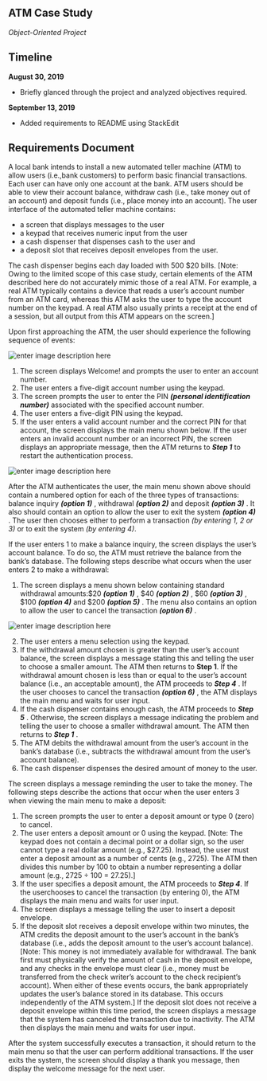 ## ATM Case Study

_Object-Oriented Project_

## Timeline
**August 30, 2019**

-   Briefly glanced through the project and analyzed objectives required.

**September 13, 2019**

-   Added requirements to README using StackEdit

## Requirements Document
A local bank intends to install a new automated teller machine (ATM) to allow users (i.e.,bank customers) to perform basic financial transactions. Each user can have only one account at the bank. ATM users should be able to view their account balance, withdraw cash (i.e., take money out of an
account) and deposit funds (i.e., place money into an account). The user interface of the automated teller machine contains:

- a screen that displays messages to the user
- a keypad that receives numeric input from the user
- a cash dispenser that dispenses cash to the user and
- a deposit slot that receives deposit envelopes from the user.

The cash dispenser begins each day loaded with 500 $20 bills. [Note: Owing to the limited scope of this case study, certain elements of the ATM described here do not accurately mimic those of a real ATM. For example, a real ATM typically contains a device that reads a user’s account number from an ATM card, whereas this ATM asks the user to type the account number on the keypad. A real ATM also usually prints a receipt at the end of a session, but all output from this ATM appears on the screen.]


Upon first approaching the ATM, the user should experience the following sequence of events: 


![enter image description here](https://lh3.googleusercontent.com/V7ADOMFt7WuD-g9SCXnuK-sgvyY8xVESY6TMCDRMb38u3CBsdWVKjgmUhJH_SnXeGFprNtCJmh9F "Fig. 33.1")

1. The screen displays Welcome! and prompts the user to enter an account number.
2. The user enters a five-digit account number using the keypad.
3. The screen prompts the user to enter the PIN ***(personal identification number)*** associated with the specified account number.
4. The user enters a five-digit PIN using the keypad.
5. If the user enters a valid account number and the correct PIN for that account, the screen displays the main menu shown below. If the user enters an invalid account number or an incorrect PIN, the screen displays an appropriate message, then the ATM returns to ***Step 1*** to restart the authentication process.

![enter image description here](https://lh3.googleusercontent.com/Nx--rbLR-Hbj2b0KBDdQC-dBdLj4gFDn2sUJa8fJbUOYmaKaIzcHKR2nv1wtpT3nkkIGKhNDlEC7 "Fig. 33.2")

After the ATM authenticates the user, the main menu shown above should contain a numbered option for each of the three types of transactions: balance inquiry ***(option 1)*** , withdrawal ***(option 2)*** and deposit ***(option 3)*** . It also should contain an option to allow the user to exit the system ***(option 4)*** . The user then chooses either to perform a transaction *(by entering 1, 2 or 3)* or to exit the system *(by entering 4)*.

If the user enters 1 to make a balance inquiry, the screen displays the user’s account balance. To do so, the ATM must retrieve the balance from the bank’s database. The following steps describe what occurs when the user enters 2 to make a withdrawal:

1. The screen displays a menu shown below containing standard withdrawal amounts:$20 ***(option 1)*** , $40 ***(option 2)*** , $60 ***(option 3)*** , $100 ***(option 4)*** and $200 ***(option 5)*** . The menu also contains an option to allow the user to cancel the transaction ***(option 6)*** .

![enter image description here](https://lh3.googleusercontent.com/sFfamTdQZisrWNpBR4VVJa0PIFsR3xXqUTwuRfNMM2ElA0k8QV6ZO4NDpeeb_IO9oAVjufsvTEOL "Fig. 33.3")

2. The user enters a menu selection using the keypad.
3. If the withdrawal amount chosen is greater than the user’s account balance, the screen displays a message stating this and telling the user to choose a smaller amount. The ATM then returns to 
**Step 1**. If the withdrawal amount chosen is less than or equal to the user’s account balance (i.e., an acceptable amount), the ATM proceeds to ***Step 4*** . If the user chooses to cancel the transaction ***(option 6)*** , the ATM displays the main menu and waits for user input.
5. If the cash dispenser contains enough cash, the ATM proceeds to ***Step 5*** . Otherwise, the screen displays a message indicating the problem and telling the user to choose a smaller withdrawal amount. The ATM then returns to ***Step 1*** .
6. The ATM debits the withdrawal amount from the user’s account in the bank’s database (i.e., subtracts the withdrawal amount from the user’s account balance).
7. The cash dispenser dispenses the desired amount of money to the user.


The screen displays a message reminding the user to take the money. The following steps describe the actions that occur when the user enters 3 when viewing the main menu to make a deposit:

1. The screen prompts the user to enter a deposit amount or type 0 (zero) to cancel.
2. The user enters a deposit amount or 0 using the keypad. [Note: The keypad does not contain a decimal point or a dollar sign, so the user cannot type a real dollar amount (e.g., $27.25). Instead, the user must enter a deposit amount as a number of cents (e.g., 2725). The ATM then divides this number by 100 to obtain a number representing a dollar amount (e.g., 2725  ÷ 100 = 27.25).]
3. If the user specifies a deposit amount, the ATM proceeds to ***Step 4***. If the userchooses to cancel the transaction (by entering 0), the ATM displays the main menu and waits for user input.
4. The screen displays a message telling the user to insert a deposit envelope.
5. If the deposit slot receives a deposit envelope within two minutes, the ATM credits the deposit amount to the user’s account in the bank’s database (i.e., adds the deposit amount to the user’s account balance). [Note: This money is not immediately available for withdrawal. The bank first must physically verify the amount of cash in the deposit envelope, and any checks in the envelope must clear (i.e., money must be transferred from the check writer’s account to the check recipient’s account). When either of these events occurs, the bank appropriately updates the user’s balance stored in its database. This occurs independently of the ATM system.] If the deposit slot does not receive a deposit envelope within this time period, the screen displays a message that the system has canceled the transaction due to inactivity. The ATM then displays the main menu and waits for user input. 

After the system successfully executes a transaction, it should return to the main menu so that the user can perform additional transactions. If the user exits the system, the screen should display a thank you message, then display the welcome message for the next user.

